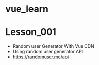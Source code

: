 # vue_learn
# Lesson_001 
- Random user Generator With Vue CDN 
- Using random user generator API
- https://randomuser.me/api

